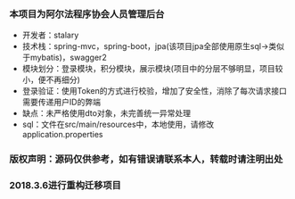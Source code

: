 ### 本项目为阿尔法程序协会人员管理后台
- 开发者：stalary 
- 技术栈：spring-mvc，spring-boot，jpa(该项目jpa全部使用原生sql->类似于mybatis)，swagger2
- 模块划分：登录模块，积分模块，展示模块(项目中的分层不够明显，项目较小，便不再细分)
- 登录验证：使用Token的方式进行校验，增加了安全性，消除了每次请求接口需要传递用户ID的弊端
- 缺点：未严格使用dto对象，未完善统一异常处理
- sql：文件在src/main/resources中，本地使用，请修改application.properties

### 版权声明：源码仅供参考，如有错误请联系本人，转载时请注明出处


### 2018.3.6进行重构迁移项目